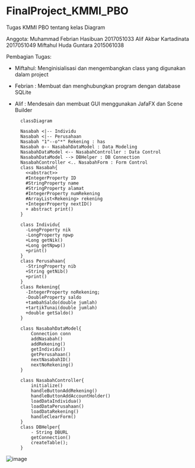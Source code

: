 # FinalProject_KMMI_PBO

Tugas KMMI PBO tentang kelas Diagram

Anggota:
Muhammad Febrian Hasibuan 2017051033
Alif Akbar Kartadinata 2017051049
Miftahul Huda Guntara 2015061038

Pembagian Tugas:
- Miftahul: Menginisialisasi dan mengembangkan class yang digunakan dalam project
- Febrian : Membuat dan menghubungkan program dengan database SQLite
- Alif : Mendesain dan membuat GUI menggunakan JafaFX dan Scene Builder


        classDiagram

        Nasabah <|-- Individu
        Nasabah <|-- Perusahaan
        Nasabah "1"--o"*" Rekening : has
        Nasabah o-- NasabahDataModel : Data Modeling
        NasabahDataModel <-- NasabahController : Data Control
        NasabahDataModel --> DBHelper : DB Connection
        NasabahController <.. NasabahForm : Form Control
        class Nasabah{
          <<abstract>>
          #IntegerProperty ID
          #StringProperty name
          #StringProperty alamat
          #IntegerProperty numRekening
          #ArrayList<Rekening> rekening
          +IntegerProperty nextID()
          + abstract print()
        }

        class Individu{
          -LongProperty nik
          -LongProperty npwp
          +Long getNik()
          +Long getNpwp()
          +print()
        }
        class Perusahaan{
          -StringProperty nib
          +String getNib()
          +print()
        }
        class Rekening{
          -IntegerProperty noRekening;
          -DoubleProperty saldo
          +tambahSaldo(double jumlah)
          +tartikTunai(double jumlah)
          +double getSaldo()
        }

        class NasabahDataModel{
            Connection conn
            addNasabah()
            addRekening()
            getIndividu()
            getPerusahaan()
            nextNasabahID()
            nextNoRekening()
        }

        class NasabahController{
            initialize()
            handleButtonAddRekening()
            handleButtonAddAccountHolder()
            loadDataIndividua()
            loadDataPerusahaan()
            loadDataRekening()
            handleClearForm()
        }
        class DBHelper{
            - String DBURL
            getConnection()
            createTable();
        }
    
   
![image](https://user-images.githubusercontent.com/83405871/135701398-0b2290c6-a4d0-4753-b37d-81b9f0d05eaa.png)
